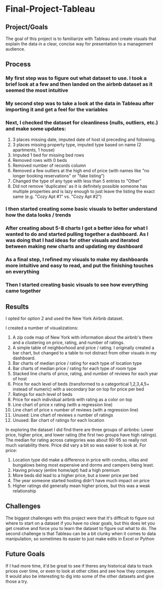 # Final-Project-Tableau

## Project/Goals
The goal of this project is to familiarize with Tableau and create visuals that explain the data in a clear, concise way for presentation to a management audience.

## Process
### My first step was to figure out what dataset to use. I took a brief look at a few and then landed on the airbnb dataset as it seemed the most intuitive
### My second step was to take a look at the data in Tableau after importing it and get a feel for the variables
### Next, I checked the dataset for cleanliness (nulls, outliers, etc.) and make some updates:
1. 3 places missing date, imputed date of host id preceding and following.
2. 3 places missing property type, imputed type based on name (2 apartments, 1 house)
3. Imputed 1 bed for missing bed rows
4. Removed rows with 0 beds
5. Removed number of records column
6. Removed a few outliers at the high end of price (with names like "no longer booking reservations" or "fake listing")
7. Changed the type of any type with less than 5 entries to "Other"
8. Did not remove 'duplicates' as it is definitely possible someone has multiple properties and is lazy enough to just leave the listing the exact same (e.g. "Cozy Apt #1" vs. "Cozy Apt #2")

### I then started creating some basic visuals to better understand how the data looks / trends
### After creating about 5-8 charts I got a better idea for what I wanted to do and started pulling together a dashboard. As I was doing that I had ideas for other visuals and iterated between making new charts and updating my dashboard
### As a final step, I refined my visuals to make my dashboards more intuitive and easy to read, and put the finishing touches on everything


    
### Then I started creating basic visuals to see how everything came together

## Results
I opted for option 2 and used the New York Airbnb dataset.

I created a number of visualizations:

1. A zip code map of New York with information about the airbnb's there and a clustering on price, rating, and number of ratings.
2. A simple table of neighborhood and price / rating. I originally created a bar chart, but changed to a table to not distract from other visuals in my dashboard.
3. Bar charts of median price / rating for each type of location type
4. Bar charts of median price / rating for each type of room type
5. Stacked line charts of price, rating, and number of reviews for each year of host
6. Price for each level of beds (transformed to a categortical 1,2,3,4,5+ instead of numeric) with a secondary bar on top for price per bed
7. Ratings for each level of beds
8. Price for each individual airbnb with rating as a color on top
9. Line chart of price x rating (with a regression line)
10. Line chart of price x number of reviews (with a regression line)
11. Unused: Line chart of reviews x number of ratings
12. Unused: Bar chart of ratings for each location

In exploring the dataset I did find there are three groups of airbnbs: Lower price, higher price, and lower rating (the first two groups have high ratings). The median for rating across categories was about 90-95 so really not much variability there. Price did vary a bit so was easier to look at. For price:

1. Location type did make a difference in price with condos, villas and bungalows being most expensive and dorms and campers being least. 
2. Having privacy (entire home/apt) had a high premium
3. More beds did lead to a higher price, but a lower price per bed
4. The year someone started hosting didn't have much impact on price
5. Higher ratings did generally mean higher prices, but this was a weak relationship

## Challenges 
The biggest challenges with this project were that it's difficult to figure out where to start on a dataset if you have no clear goals, but this does let you get creative and force you to learn the dataset to figure out what to do. The second challenge is that Tableau can be a bit clunky when it comes to data manipulation, so sometimes its easier to just make edits in Excel or Python

## Future Goals
If I had more time, it'd be great to see if theres any historical data to track prices over time, or even to look at other cities and see how they compare. It would also be interesting to dig into some of the other datasets and give those a try.
